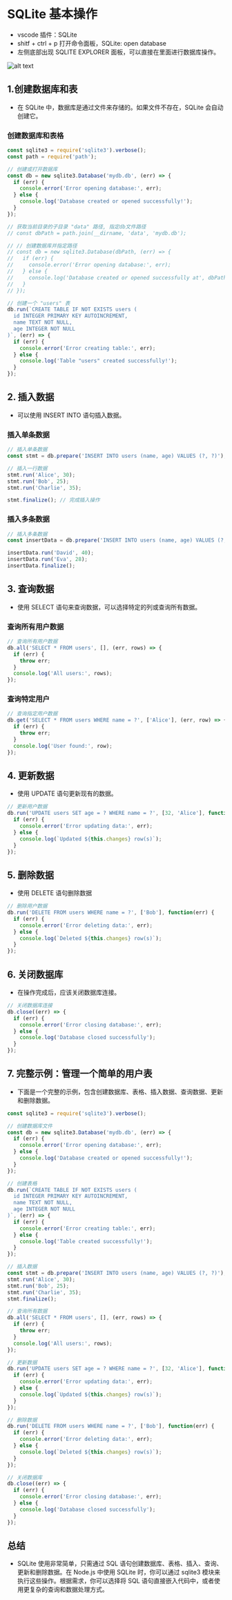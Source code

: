 # SQLite 基本操作

- vscode 插件：SQLite
- shitf + ctrl + p 打开命令面板，SQLite: open database
- 左侧底部出现 SQLITE EXPLORER 面板，可以直接在里面进行数据库操作。

![alt text](image.png)

## 1.创建数据库和表

- 在 SQLite 中，数据库是通过文件来存储的。如果文件不存在，SQLite 会自动创建它。

### 创建数据库和表格

```javascript
const sqlite3 = require('sqlite3').verbose();
const path = require('path');

// 创建或打开数据库
const db = new sqlite3.Database('mydb.db', (err) => {
  if (err) {
    console.error('Error opening database:', err);
  } else {
    console.log('Database created or opened successfully!');
  }
});

// 获取当前目录的子目录 "data" 路径, 指定db文件路径
// const dbPath = path.join(__dirname, 'data', 'mydb.db');

// // 创建数据库并指定路径
// const db = new sqlite3.Database(dbPath, (err) => {
//   if (err) {
//     console.error('Error opening database:', err);
//   } else {
//     console.log('Database created or opened successfully at', dbPath);
//   }
// });

// 创建一个 "users" 表
db.run(`CREATE TABLE IF NOT EXISTS users (
  id INTEGER PRIMARY KEY AUTOINCREMENT,
  name TEXT NOT NULL,
  age INTEGER NOT NULL
)`, (err) => {
  if (err) {
    console.error('Error creating table:', err);
  } else {
    console.log('Table "users" created successfully!');
  }
});

```

## 2. 插入数据

- 可以使用 INSERT INTO 语句插入数据。

### 插入单条数据

```javascript
// 插入单条数据
const stmt = db.prepare('INSERT INTO users (name, age) VALUES (?, ?)');

// 插入一行数据
stmt.run('Alice', 30);
stmt.run('Bob', 25);
stmt.run('Charlie', 35);

stmt.finalize(); // 完成插入操作
```

### 插入多条数据

```javascript
// 插入多条数据
const insertData = db.prepare('INSERT INTO users (name, age) VALUES (?, ?)');

insertData.run('David', 40);
insertData.run('Eva', 28);
insertData.finalize();
```

## 3. 查询数据

- 使用 SELECT 语句来查询数据，可以选择特定的列或查询所有数据。

### 查询所有用户数据

```javascript
// 查询所有用户数据
db.all('SELECT * FROM users', [], (err, rows) => {
  if (err) {
    throw err;
  }
  console.log('All users:', rows);
});

```

### 查询特定用户

```javascript
// 查询指定用户数据
db.get('SELECT * FROM users WHERE name = ?', ['Alice'], (err, row) => {
  if (err) {
    throw err;
  }
  console.log('User found:', row);
});
```

## 4. 更新数据

- 使用 UPDATE 语句更新现有的数据。

```javascript
// 更新用户数据
db.run('UPDATE users SET age = ? WHERE name = ?', [32, 'Alice'], function(err) {
  if (err) {
    console.error('Error updating data:', err);
  } else {
    console.log(`Updated ${this.changes} row(s)`);
  }
});
```

## 5. 删除数据

- 使用 DELETE 语句删除数据

```javascript
// 删除用户数据
db.run('DELETE FROM users WHERE name = ?', ['Bob'], function(err) {
  if (err) {
    console.error('Error deleting data:', err);
  } else {
    console.log(`Deleted ${this.changes} row(s)`);
  }
});
```

## 6. 关闭数据库

- 在操作完成后，应该关闭数据库连接。

```javascript
// 关闭数据库连接
db.close((err) => {
  if (err) {
    console.error('Error closing database:', err);
  } else {
    console.log('Database closed successfully');
  }
});
```

## 7. 完整示例：管理一个简单的用户表

- 下面是一个完整的示例，包含创建数据库、表格、插入数据、查询数据、更新和删除数据。

```javascript
const sqlite3 = require('sqlite3').verbose();

// 创建数据库文件
const db = new sqlite3.Database('mydb.db', (err) => {
  if (err) {
    console.error('Error opening database:', err);
  } else {
    console.log('Database created or opened successfully!');
  }
});

// 创建表格
db.run(`CREATE TABLE IF NOT EXISTS users (
  id INTEGER PRIMARY KEY AUTOINCREMENT,
  name TEXT NOT NULL,
  age INTEGER NOT NULL
)`, (err) => {
  if (err) {
    console.error('Error creating table:', err);
  } else {
    console.log('Table created successfully!');
  }
});

// 插入数据
const stmt = db.prepare('INSERT INTO users (name, age) VALUES (?, ?)');
stmt.run('Alice', 30);
stmt.run('Bob', 25);
stmt.run('Charlie', 35);
stmt.finalize();

// 查询所有数据
db.all('SELECT * FROM users', [], (err, rows) => {
  if (err) {
    throw err;
  }
  console.log('All users:', rows);
});

// 更新数据
db.run('UPDATE users SET age = ? WHERE name = ?', [32, 'Alice'], function(err) {
  if (err) {
    console.error('Error updating data:', err);
  } else {
    console.log(`Updated ${this.changes} row(s)`);
  }
});

// 删除数据
db.run('DELETE FROM users WHERE name = ?', ['Bob'], function(err) {
  if (err) {
    console.error('Error deleting data:', err);
  } else {
    console.log(`Deleted ${this.changes} row(s)`);
  }
});

// 关闭数据库
db.close((err) => {
  if (err) {
    console.error('Error closing database:', err);
  } else {
    console.log('Database closed successfully');
  }
});
```

## 总结

- SQLite 使用非常简单，只需通过 SQL 语句创建数据库、表格、插入、查询、更新和删除数据。在 Node.js 中使用 SQLite 时，你可以通过 sqlite3 模块来执行这些操作。根据需求，你可以选择将 SQL 语句直接嵌入代码中，或者使用更复杂的查询和数据处理方式。